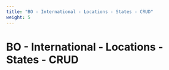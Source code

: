 ```yaml
---
title: "BO - International - Locations - States - CRUD"
weight: 5
---
```


# BO - International - Locations - States - CRUD
